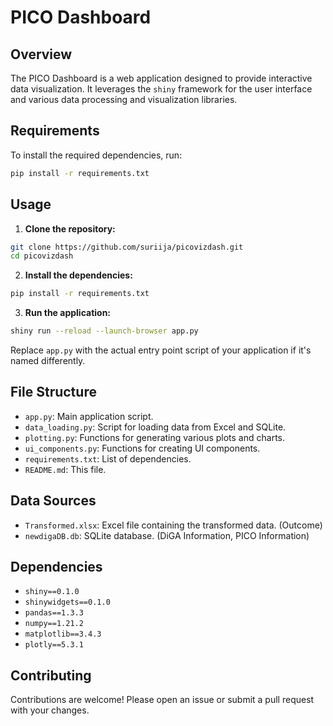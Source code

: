 # PICO Dashboard

## Overview

The PICO Dashboard is a web application designed to provide interactive data visualization. It leverages the `shiny` framework for the user interface and various data processing and visualization libraries.

## Requirements

To install the required dependencies, run:

```bash
pip install -r requirements.txt
```

## Usage

1. **Clone the repository:**

```bash
git clone https://github.com/suriija/picovizdash.git
cd picovizdash
```

2. **Install the dependencies:**

```bash
pip install -r requirements.txt
```

3. **Run the application:**

```bash
shiny run --reload --launch-browser app.py
```

Replace `app.py` with the actual entry point script of your application if it's named differently.

## File Structure

- `app.py`: Main application script.
- `data_loading.py`: Script for loading data from Excel and SQLite.
- `plotting.py`: Functions for generating various plots and charts.
- `ui_components.py`: Functions for creating UI components.
- `requirements.txt`: List of dependencies.
- `README.md`: This file.

## Data Sources

- `Transformed.xlsx`: Excel file containing the transformed data. (Outcome)
- `newdigaDB.db`: SQLite database. (DiGA Information, PICO Information)

## Dependencies

- `shiny==0.1.0`
- `shinywidgets==0.1.0`
- `pandas==1.3.3`
- `numpy==1.21.2`
- `matplotlib==3.4.3`
- `plotly==5.3.1`

## Contributing

Contributions are welcome! Please open an issue or submit a pull request with your changes.

